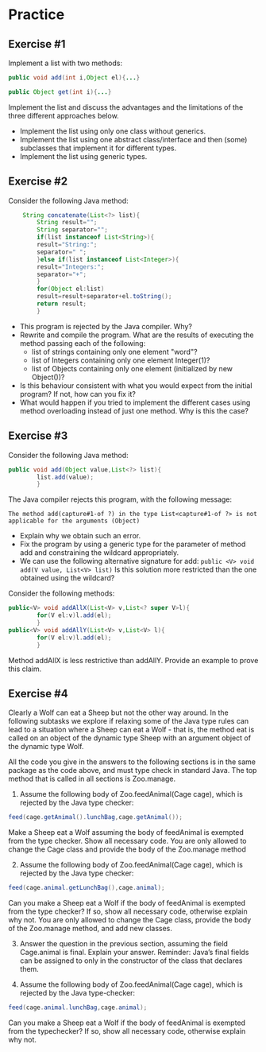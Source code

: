 # Practice

## Exercise #1

Implement a list with two methods:

```java
public void add(int i,Object el){...}

public Object get(int i){...}
```

Implement the list and discuss the advantages and the limitations of the three different approaches below.

- Implement the list using only one class without generics.
- Implement the list using one abstract class/interface and then (some) subclasses that implement it for different
  types.
- Implement the list using generic types.

## Exercise #2

Consider the following Java method:

```java
    String concatenate(List<?> list){
        String result="";
        String separator="";
        if(list instanceof List<String>){
        result="String:";
        separator=" ";
        }else if(list instanceof List<Integer>){
        result="Integers:";
        separator="+";
        }
        for(Object el:list)
        result=result+separator+el.toString();
        return result;
        }
```

- This program is rejected by the Java compiler. Why?
- Rewrite and compile the program. What are the results of executing the method passing each of the following:
    - list of strings containing only one element "word"?
    - list of Integers containing only one element Integer(1)?
    - list of Objects containing only one element (initialized by new Object())?
- Is this behaviour consistent with what you would expect from the initial program? If not, how can you fix it?
- What would happen if you tried to implement the different cases using method overloading instead of just one method.
  Why is this the case?

## Exercise #3

Consider the following Java method:

```java
public void add(Object value,List<?> list){
        list.add(value);
        }
```

The Java compiler rejects this program, with the following message:

```The method add(capture#1-of ?) in the type List<capture#1-of ?> is not applicable for the arguments (Object)```

- Explain why we obtain such an error.
- Fix the program by using a generic type for the parameter of method add and constraining the wildcard appropriately.
- We can use the following alternative signature for add: ```public <V> void add(V value, List<V> list)``` Is this
  solution more restricted than the one obtained using the wildcard?

Consider the following methods:

```java
public<V> void addAllX(List<V> v,List<? super V>l){
        for(V el:v)l.add(el);
        }
public<V> void addAllY(List<V> v,List<V> l){
        for(V el:v)l.add(el);
        }
```

Method addAllX is less restrictive than addAllY. Provide an example to prove this claim.

## Exercise #4

Clearly a Wolf can eat a Sheep but not the other way around. In the following subtasks we explore if relaxing some of
the Java type rules can lead to a situation where a Sheep can eat a Wolf - that is, the method eat is called on an
object of the dynamic type Sheep with an argument object of the dynamic type Wolf.

All the code you give in the answers to the following sections is in the same package as the code above, and must type
check in standard Java. The top method that is called in all sections is Zoo.manage.

1. Assume the following body of Zoo.feedAnimal(Cage cage), which is rejected by the
   Java type checker:

```java
feed(cage.getAnimal().lunchBag,cage.getAnimal());
```

Make a Sheep eat a Wolf assuming the body of feedAnimal is exempted from the type checker. Show all necessary code. You
are only allowed to change the Cage class and provide the body of the Zoo.manage method

2. Assume the following body of Zoo.feedAnimal(Cage cage), which is rejected by the Java type checker:

```java
feed(cage.animal.getLunchBag(),cage.animal);
```

Can you make a Sheep eat a Wolf if the body of feedAnimal is exempted from the type checker? If so, show all necessary
code, otherwise explain why not. You are only allowed to change the Cage class, provide the body of the Zoo.manage
method, and add new classes.

3. Answer the question in the previous section, assuming the field Cage.animal is final. Explain your answer. Reminder:
   Java’s final fields can be assigned to only in the constructor of the class that declares them.

4. Assume the following body of Zoo.feedAnimal(Cage cage), which is rejected by the Java type-checker:

```java
feed(cage.animal.lunchBag,cage.animal);
```

Can you make a Sheep eat a Wolf if the body of feedAnimal is exempted from the typechecker? If so, show all necessary
code, otherwise explain why not.